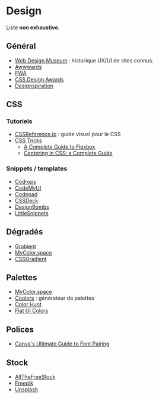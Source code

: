 # Design

Liste **non exhaustive**.

## Général
- [Web Design Museum](https://www.webdesignmuseum.org/) : historique UX/UI de sites connus.
- [Awwwards](https://www.awwwards.com/)
- [FWA](https://thefwa.com/)
- [CSS Design Awards](https://www.cssdesignawards.com/)
- [Designspiration](https://www.designspiration.com/)

## CSS

### Tutoriels
- [CSSReference.io](https://cssreference.io/) : guide visuel pour le CSS
- [CSS Tricks](https://css-tricks.com)
    - [A Complete Guide to Flexbox](https://css-tricks.com/snippets/css/a-guide-to-flexbox/)
    - [Centering in CSS: a Complete Guide](https://css-tricks.com/centering-css-complete-guide/)

### Snippets / templates
- [Codrops](https://tympanus.net/codrops/)
- [CodeMyUI](https://codemyui.com/)
- [Codepad](https://codepad.co/)
- [CSSDeck](https://cssdeck.com/)
- [DesignBombs](https://www.designbombs.com/freebies/)
- [LittleSnippets](https://littlesnippets.net/)

## Dégradés
- [Grabient](https://www.grabient.com/)
- [MyColor.space](https://mycolor.space/gradient)
- [CSSGradient](https://cssgradient.io/)

## Palettes
- [MyColor.space](https://mycolor.space)
- [Coolors](https://coolors.co/) : générateur de palettes
- [Color Hunt](https://colorhunt.co/)
- [Flat UI Colors](https://flatuicolors.com/)

## Polices
- [Canva's Ultimate Guide to Font Pairing](https://www.canva.com/learn/the-ultimate-guide-to-font-pairing/)

## Stock
- [AllTheFreeStock](https://allthefreestock.com/)
- [Freepik](https://fr.freepik.com/)
- [Unsplash](https://unsplash.com/)